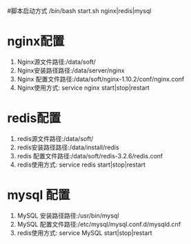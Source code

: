 #脚本启动方式 /bin/bash start.sh nginx|redis|mysql

# nginx配置
1. Nginx源文件路径:/data/soft/
2. Nginx安装路径路径:/data/server/nginx
3. Nginx 配置文件路径:/data/soft/nginx-1.10.2/conf/nginx.conf
4. Nginx使用方式: service nginx start|stop|restart

# redis配置
1. redis源文件路径:/data/soft/
2. redis安装路径路径:/data/install/redis
3. redis 配置文件路径:/data/soft/redis-3.2.6/redis.conf
4. redis使用方式: service redis start|stop|restart

# mysql 配置
1. MySQL 安装路径路径:/usr/bin/mysql
2. MySQL 配置文件路径:/etc/mysql/mysql.conf.d/mysqld.cnf
3. redis使用方式: service MySQL start|stop|restart
